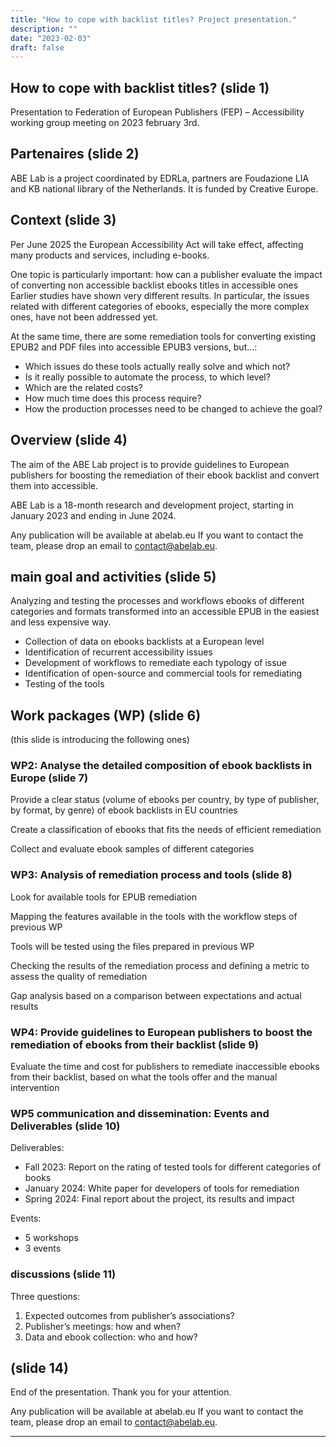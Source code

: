 ```yaml
---
title: "How to cope with backlist titles? Project presentation."
description: ""
date: "2023-02-03"
draft: false
---
```


## How to cope with backlist titles?  (slide 1)

Presentation to Federation of European Publishers (FEP) – Accessibility working group meeting on 2023 february 3rd.

## Partenaires (slide 2)

ABE Lab is a project coordinated by EDRLa, partners are Foudazione LIA and KB national library of the Netherlands. It is funded by Creative Europe.

## Context (slide 3)

Per June 2025 the European Accessibility Act will take effect, affecting many products and services,  including e-books.
 
One topic is particularly important: how can a publisher evaluate the impact of converting non accessible backlist ebooks titles in accessible ones
Earlier studies have shown very different results. In particular, the issues related with different categories of ebooks, especially the more complex ones, have not been addressed yet.

At the same time, there are some remediation tools for converting existing EPUB2 and PDF files into accessible EPUB3 versions, but…:
* Which issues do these tools actually really solve and which not? 
* Is it really possible to automate the process, to which level? 
* Which are the related costs? 
* How much time does this process require?
* How the production processes need to be changed to achieve the goal?

## Overview (slide 4)

The aim of the ABE Lab project is to provide guidelines to European publishers 
for boosting the remediation of their ebook backlist and convert them into accessible.

ABE Lab is a 18-month research and development project, 
starting in January 2023 and ending in June 2024. 


Any publication will be available at abelab.eu 
If you want to contact the team, please drop an email to contact@abelab.eu.

## main goal and activities (slide 5)

Analyzing and testing the processes and workflows 
ebooks of different categories and formats 
transformed into an accessible EPUB in the easiest and less expensive way.  

* Collection of data on ebooks backlists at a European level 
* Identification of recurrent accessibility issues 
* Development of workflows to remediate each typology of issue 
* Identification of open-source and commercial tools for remediating 
* Testing of the tools

## Work packages (WP) (slide 6)

(this slide is introducing the following ones)


### WP2: Analyse the detailed composition of ebook backlists in Europe  (slide 7)


Provide a clear status (volume of ebooks per country, by type of publisher, by format, by genre) of ebook backlists in EU countries

Create a classification of ebooks that fits the needs of efficient remediation

Collect and evaluate ebook samples of different categories


### WP3: Analysis of remediation process and tools (slide 8)

Look for available tools for EPUB remediation

Mapping the features available in the tools with the workflow steps of previous WP

Tools will be tested using the files prepared in previous WP

Checking the results of the remediation process and defining a metric to assess the quality of remediation 

Gap analysis based on a comparison between expectations and actual results


### WP4: Provide guidelines to European publishers to boost the remediation of ebooks from their backlist (slide 9)

Evaluate the time and cost for publishers to remediate inaccessible ebooks from their backlist, based on what the tools offer and the manual intervention


### WP5 communication and dissemination: Events and Deliverables (slide 10)

Deliverables:

* Fall 2023: Report on the rating of tested tools for different categories of books
* January 2024: White paper for developers of tools for remediation
* Spring 2024: Final report about the project, its results and impact

Events:
* 5 workshops 
* 3 events

### discussions (slide 11)

Three questions:
1. Expected outcomes from publisher’s associations?
2. Publisher’s meetings: how and when?
3. Data and ebook collection: who and how?


## (slide 14)
End of the presentation. Thank you for your attention.

Any publication will be available at abelab.eu 
If you want to contact the team, please drop an email to contact@abelab.eu.

<hr/>

